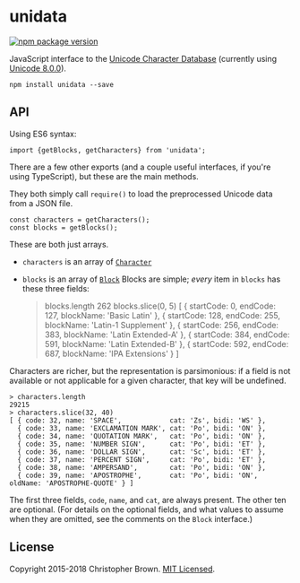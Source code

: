 # unidata

[![npm package version](https://badge.fury.io/js/unidata.svg)](https://www.npmjs.com/package/unidata)

JavaScript interface to the [Unicode Character Database](http://www.unicode.org/reports/tr44/)
(currently using [Unicode 8.0.0](http://www.unicode.org/versions/Unicode8.0.0/)).

    npm install unidata --save


## API

Using ES6 syntax:

    import {getBlocks, getCharacters} from 'unidata';

There are a few other exports (and a couple useful interfaces, if you're using TypeScript),
but these are the main methods.

They both simply call `require()` to load the preprocessed Unicode data from a JSON file.

    const characters = getCharacters();
    const blocks = getBlocks();

These are both just arrays.
* `characters` is an array of [`Character`](index.d.ts)
* `blocks` is an array of [`Block`](index.d.ts)
Blocks are simple; _every_ item in `blocks` has these three fields:

    > blocks.length
    262
    > blocks.slice(0, 5)
    [ {   startCode: 0, endCode: 127, blockName: 'Basic Latin' },
      { startCode: 128, endCode: 255, blockName: 'Latin-1 Supplement' },
      { startCode: 256, endCode: 383, blockName: 'Latin Extended-A' },
      { startCode: 384, endCode: 591, blockName: 'Latin Extended-B' },
      { startCode: 592, endCode: 687, blockName: 'IPA Extensions' } ]

Characters are richer, but the representation is parsimonious:
if a field is not available or not applicable for a given character, that key will be undefined.

    > characters.length
    29215
    > characters.slice(32, 40)
    [ { code: 32, name: 'SPACE',            cat: 'Zs', bidi: 'WS' },
      { code: 33, name: 'EXCLAMATION MARK', cat: 'Po', bidi: 'ON' },
      { code: 34, name: 'QUOTATION MARK',   cat: 'Po', bidi: 'ON' },
      { code: 35, name: 'NUMBER SIGN',      cat: 'Po', bidi: 'ET' },
      { code: 36, name: 'DOLLAR SIGN',      cat: 'Sc', bidi: 'ET' },
      { code: 37, name: 'PERCENT SIGN',     cat: 'Po', bidi: 'ET' },
      { code: 38, name: 'AMPERSAND',        cat: 'Po', bidi: 'ON' },
      { code: 39, name: 'APOSTROPHE',       cat: 'Po', bidi: 'ON', oldName: 'APOSTROPHE-QUOTE' } ]

The first three fields, `code`, `name`, and `cat`, are always present.
The other ten are optional.
(For details on the optional fields, and what values to assume when they are omitted,
see the comments on the `Block` interface.)


## License

Copyright 2015-2018 Christopher Brown.
[MIT Licensed](https://chbrown.github.io/licenses/MIT/#2015-2018).

